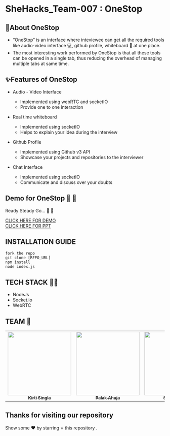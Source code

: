 # SheHacks_Team-007 : OneStop

<!-- <div class="container-fluid">
  <img class="mx-auto" src="https://github.com/medhabalani/SheHacks_Team-013/blob/master/app/src/main/res/drawable/icon.png">
</div>  -->




<!-- ABOUT THE PROJECT -->
## 🎯About OneStop


* “OneStop” is an interface where inteviewee can get all the required tools like audio-video interface 💻, github profile, whiteboard 🔲 at one place.
* The most interesting work performed by OneStop is that all these tools can be opened in a single tab, thus reducing the overhead of managing multiple tabs at same time.


<!-- FEATURES OF ONESTOP -->
## ✨Features of OneStop  
- Audio - Video Interface  
  - Implemented using webRTC and socketIO
  - Provide one to one interaction  

- Real time whiteboard  
  - Implemented using socketIO
  - Helps to explain your idea during the interview  

- Github Profile  
  - Implemented using Github v3 API  
  - Showcase your projects and repositories to the interviewer  

- Chat Interface  
  - Implemented using socketIO  
  - Communicate and discuss over your doubts



<!-- DEMO -->
## Demo for OneStop :loudspeaker: :loudspeaker:
Ready Steady Go... :turtle: :rabbit2:
<br>

[CLICK HERE FOR DEMO]()
<br>
[CLICK HERE FOR PPT]()




## INSTALLATION GUIDE
``` 
fork the repo
git clone [REPO_URL]
npm install
node index.js
``` 





## TECH STACK :rocket::rocket:
* NodeJs
* Socket.io
* WebRTC

<!-- TEAM -->
## TEAM :rainbow:

<table>
  <tr>
     <td align="center"><a href="https://github.com/codesanta142"><img src="https://avatars.githubusercontent.com/u/76592673?v=4" width="200px;" alt=""/><br /><sub><b>Kirti Singla</b></sub></a><br /></td>
     <td align="center"><a href="https://github.com/Palak-2109"><img src="https://avatars.githubusercontent.com/u/76587145?v=4" width="200px;" alt=""/><br /><sub><b>Palak Ahuja</b></sub></a><br /></td>
    <td align="center"><a href="https://github.com/saloni33"><img src="https://avatars.githubusercontent.com/u/76587223?v=4" width="200px;" alt=""/><br /><sub><b>Saloni Doshi</b></sub></a><br /></td>
     <td align="center"><a href="https://github.com/99anjali"><img src="https://avatars.githubusercontent.com/u/76684182?v=4" width="200px;" alt=""/><br /><sub><b>Anjali </b></sub></a><br /></td>
    
 
 </tr>
</table>



## Thanks for visiting our repository
Show some :heart: by starring :star: this repository .
